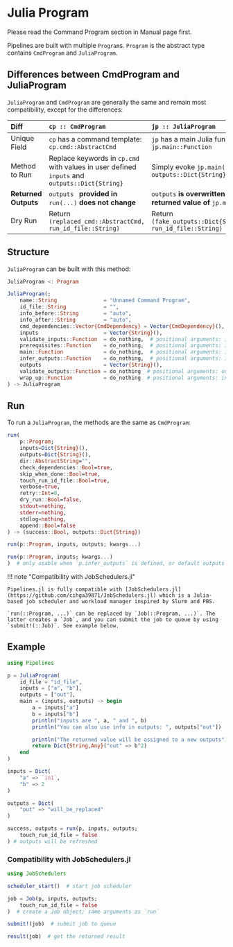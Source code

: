 # Julia Program

Please read the Command Program section in Manual page first.

Pipelines are built with multiple `Program`s. `Program` is the abstract type contains `CmdProgram` and `JuliaProgram`.

## Differences between CmdProgram and JuliaProgram

`JuliaProgram` and `CmdProgram` are generally the same and remain most compatibility, except for the differences:

| Diff                 | `cp :: CmdProgram`                                           | `jp :: JuliaProgram`                                         |
| :------------------- | :----------------------------------------------------------- | :----------------------------------------------------------- |
| Unique Field         | `cp` has a command template: `cp.cmd::AbstractCmd`           | `jp` has a main Julia function: `jp.main::Function`          |
| Method to Run        | Replace keywords in `cp.cmd` with values in user defined `inputs` and `outputs::Dict{String}` | Simply evoke `jp.main(inputs, outputs::Dict{String})`        |
| **Returned Outputs** | `outputs ` **provided in** `run(...)` **does not change**    | `outputs` **is overwritten by the returned value of** `jp.main` |
| Dry Run              | Return `(replaced_cmd::AbstractCmd, run_id_file::String)`    | Return `(fake_outputs::Dict{String}, run_id_file::String)`   |

## Structure

`JuliaProgram` can be built with this method:

```julia
JuliaProgram <: Program

JuliaProgram(;
    name::String               = "Unnamed Command Program",
    id_file::String            = "",
    info_before::String        = "auto",
    info_after::String         = "auto",
    cmd_dependencies::Vector{CmdDependency} = Vector{CmdDependency}(),
    inputs                     = Vector{String}(),
    validate_inputs::Function  = do_nothing,  # positional arguments: inputs::Dict{String}
    prerequisites::Function    = do_nothing,  # positional arguments: inputs, outputs::Dict{String}
    main::Function             = do_nothing,  # positional arguments: inputs, outputs::Dict{String}
    infer_outputs::Function    = do_nothing,  # positional arguments: inputs::Dict{String}
    outputs                    = Vector{String}(),
    validate_outputs::Function = do_nothing  # positional arguments: outputs::Dict{String},
    wrap_up::Function          = do_nothing  # positional arguments: inputs, outputs::Dict{String}
) -> JuliaProgram
```

## Run

To run a `JuliaProgram`, the methods are the same as `CmdProgram`:

```julia
run(
	p::Program;
	inputs=Dict{String}(),
	outputs=Dict{String}(),
	dir::AbstractString="",
	check_dependencies::Bool=true,
	skip_when_done::Bool=true,
	touch_run_id_file::Bool=true,
	verbose=true,
	retry::Int=0,
	dry_run::Bool=false,
	stdout=nothing,
	stderr=nothing,
	stdlog=nothing,
	append::Bool=false
) -> (success::Bool, outputs::Dict{String})

run(p::Program, inputs, outputs; kwargs...)

run(p::Program, inputs; kwargs...)
)  # only usable when `p.infer_outputs` is defined, or default outputs are set in `p`.
```

!!! note "Compatibility with JobSchedulers.jl"

    Pipelines.jl is fully compatible with [JobSchedulers.jl](https://github.com/cihga39871/JobSchedulers.jl) which is a Julia-based job scheduler and workload manager inspired by Slurm and PBS.
    
    `run(::Program, ...)` can be replaced by `Job(::Program, ...)`. The latter creates a `Job`, and you can submit the job to queue by using `submit!(::Job)`. See example below.

## Example
```julia
using Pipelines

p = JuliaProgram(
    id_file = "id_file",
    inputs = ["a", "b"],
    outputs = ["out"],
    main = (inputs, outputs) -> begin
        a = inputs["a"]
        b = inputs["b"]
        println("inputs are ", a, " and ", b)
        println("You can also use info in outputs: ", outputs["out"])

        println("The returned value will be assigned to a new outputs")
        return Dict{String,Any}("out" => b^2)
    end
)

inputs = Dict(
    "a" => `in1`,
    "b" => 2
)

outputs = Dict(
    "out" => "will_be_replaced"
)

success, outputs = run(p, inputs, outputs;
    touch_run_id_file = false
) # outputs will be refreshed
```

### Compatibility with JobSchedulers.jl

```julia
using JobSchedulers

scheduler_start()  # start job scheduler

job = Job(p, inputs, outputs;
    touch_run_id_file = false
)  # create a Job object; same arguments as `run`

submit!(job)  # submit job to queue

result(job)  # get the returned result

```
